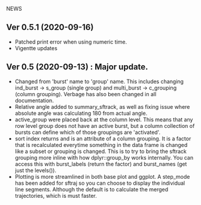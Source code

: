 NEWS
## Ver 0.5.1 (2020-09-16)
- Patched print error when using numeric time.
- Vigentte updates

## Ver 0.5 (2020-09-13) : Major update.

- Changed from 'burst' name to 'group' name. This includes changing ind_burst -> s_group (single group) and multi_burst -> c_grouping (column grouping). Verbage has also been changed in all documentation.  
- Relative angle added to summary_sftrack, as well as fixing issue where absolute angle was calculating 180 from actual angle.
- active_group were placed back at the column level. This means that any row level group does not have an active burst, but a column collection of bursts can define which of those groupings are 'activated'.
- sort index returns and is an attribute of a column grouping. It is a factor that is recalculated everytime something in the data frame is changed like a subset or grouping is changed. This is to try to bring the sftrack grouping more inline with how  dplyr::group_by works internally. You can access this with burst_labels (return the factor) and burst_names (get just the levels()). 
- Plotting is more streamlined in both base plot and ggplot. A step_mode has been added for sftraj so you can choose to display the individual line segments. Although the default is to calculate the merged trajectories, which is must faster.

